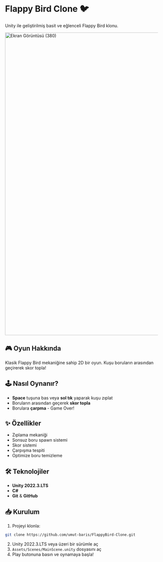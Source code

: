 # Flappy Bird Clone 🐦

Unity ile geliştirilmiş basit ve eğlenceli Flappy Bird klonu.

<img width="1782" height="998" alt="Ekran Görüntüsü (380)" src="https://github.com/user-attachments/assets/6679d0bd-22f9-4f24-89bc-c9be289eddcd" />

## 🎮 Oyun Hakkında

Klasik Flappy Bird mekaniğine sahip 2D bir oyun. Kuşu boruların arasından geçirerek skor topla!

## 🕹️ Nasıl Oynanır?
- **Space** tuşuna bas veya **sol tık** yaparak kuşu zıplat
- Boruların arasından geçerek **skor topla**
- Borulara **çarpma** - Game Over!

## ✨ Özellikler
- Zıplama mekaniği
- Sonsuz boru spawn sistemi  
- Skor sistemi
- Çarpışma tespiti
- Optimize boru temizleme

## 🛠️ Teknolojiler
- **Unity 2022.3.LTS**
- **C#**
- **Git** & **GitHub**

## 📥 Kurulum

1. Projeyi klonla:
```bash
git clone https://github.com/umut-baris/FlappyBird-Clone.git
```
2. Unity 2022.3.LTS veya üzeri bir sürümle aç
3. `Assets/Scenes/MainScene.unity` dosyasını aç
4. Play butonuna basın ve oynamaya başla!
